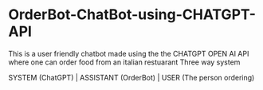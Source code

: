 # OrderBot-ChatBot-using-CHATGPT-API



This is a user friendly chatbot made using the the CHATGPT OPEN AI API where one can order food from an italian restuarant
Three way system


SYSTEM  (ChatGPT)
|
ASSISTANT (OrderBot)
|
USER   (The person ordering)
